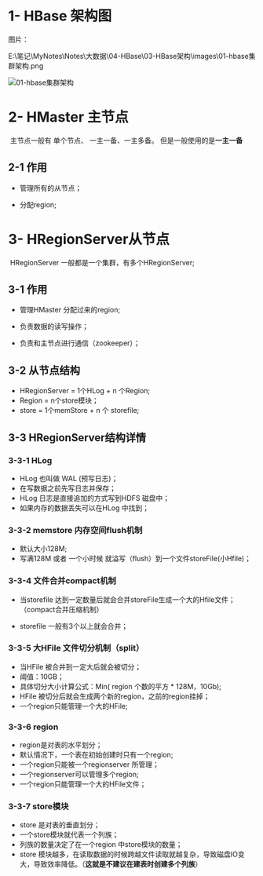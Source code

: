 # 1- HBase 架构图

图片：

​	E:\笔记\MyNotes\Notes\大数据\04-HBase\03-HBase架构\images\01-hbase集群架构.png

![01-hbase集群架构](E:\笔记\MyNotes\Notes\大数据\04-HBase\03-HBase架构\images\01-hbase集群架构.png)

# 2- HMaster 主节点

​		主节点一般有 单个节点、 一主一备、一主多备。 但是一般使用的是**一主一备**

## 2-1 作用

- 管理所有的从节点；

- 分配region; 









# 3- HRegionServer从节点

​		HRegionServer 一般都是一个集群，有多个HRegionServer;

## 3-1 作用

- 管理HMaster 分配过来的region;

- 负责数据的读写操作；

- 负责和主节点进行通信（zookeeper）；

  

## 3-2 从节点结构

- HRegionServer = 1个HLog + n 个Region;
- Region = n个store模块；
- store = 1个memStore + n 个 storefile;





## 3-3 HRegionServer结构详情

### 3-3-1 HLog

- HLog 也叫做 WAL (预写日志)；
- 在写数据之前先写日志并保存；
- HLog 日志是直接追加的方式写到HDFS 磁盘中；
- 如果内存的数据丢失可以在HLog 中找到；



### 3-3-2 memstore 内存空间flush机制

- 默认大小128M;
- 写满128M 或者 一个小时候 就溢写（flush）到一个文件storeFile(小Hfile)；



### 3-3-4 文件合并compact机制

- 当storefile 达到一定数量后就会合并storeFile生成一个大的Hfile文件；（compact合并压缩机制）

- storefile 一般有3个以上就会合并；



### 3-3-5 大HFile 文件切分机制（split）

- 当HFile 被合并到一定大后就会被切分；
- 阈值：10GB；
- 具体切分大小计算公式：Min( region 个数的平方 * 128M，10Gb);
- HFile 被切分后就会生成两个新的region，之前的region挂掉；
- 一个region只能管理一个大的HFile;



### 3-3-6 region

- region是对表的水平划分；
- 默认情况下，一个表在初始创建时只有一个region;
- 一个region只能被一个regionserver 所管理； 
- 一个regionserver可以管理多个region;
- 一个region只能管理一个大的HFile文件；



### 3-3-7 store模块

- store 是对表的垂直划分；
- 一个store模块就代表一个列族；
- 列族的数量决定了在一个region 中store模块的数量；
- store 模块越多，在读取数据的时候跨越文件读取就越复杂，导致磁盘IO变大，导致效率降低。（**这就是不建议在建表时创建多个列族**）